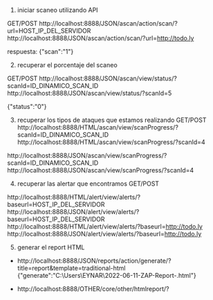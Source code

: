 1) iniciar scaneo utilizando API

GET/POST
http://localhost:8888/JSON/ascan/action/scan/?url=HOST_IP_DEL_SERVIDOR
http://localhost:8888/JSON/ascan/action/scan/?url=http://todo.ly

respuesta:
{"scan":"1"}


2) recuperar el porcentaje del scaneo

GET/POST
http://localhost:8888/JSON/ascan/view/status/?scanId=ID_DINAMICO_SCAN_ID
http://localhost:8888/JSON/ascan/view/status/?scanId=5

{"status":"0"}

3) recuperar los tipos de ataques que estamos realizando
   GET/POST
   http://localhost:8888/HTML/ascan/view/scanProgress/?scanId=ID_DINAMICO_SCAN_ID
   http://localhost:8888/HTML/ascan/view/scanProgress/?scanId=4

http://localhost:8888/JSON/ascan/view/scanProgress/?scanId=ID_DINAMICO_SCAN_ID
http://localhost:8888/JSON/ascan/view/scanProgress/?scanId=4


4) recuperar las alertar que encontramos
   GET/POST

http://localhost:8888/HTML/alert/view/alerts/?baseurl=HOST_IP_DEL_SERVIDOR
http://localhost:8888/JSON/alert/view/alerts/?baseurl=HOST_IP_DEL_SERVIDOR
http://localhost:8888/HTML/alert/view/alerts/?baseurl=http://todo.ly
http://localhost:8888/JSON/alert/view/alerts/?baseurl=http://todo.ly

5) generar el report HTML

* http://localhost:8888/JSON/reports/action/generate/?title=report&template=traditional-html
  {"generate":"C:\\Users\\EYNAR\\2022-06-11-ZAP-Report-.html"}


* http://localhost:8888/OTHER/core/other/htmlreport/?